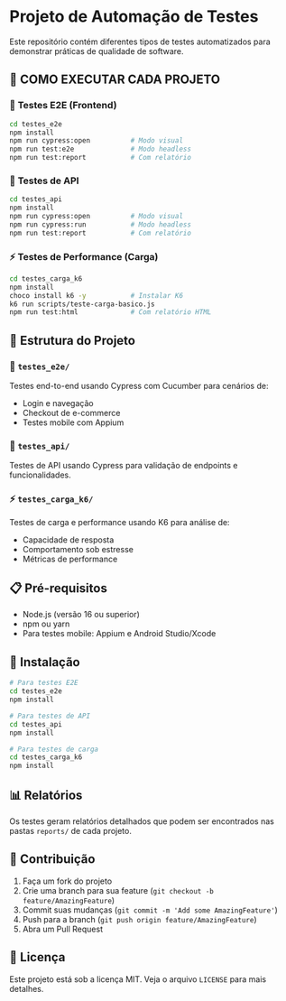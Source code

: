 # Projeto de Automação de Testes

Este repositório contém diferentes tipos de testes automatizados para demonstrar práticas de qualidade de software.

## 🚀 **COMO EXECUTAR CADA PROJETO**

### 🧪 **Testes E2E (Frontend)**
```bash
cd testes_e2e
npm install
npm run cypress:open          # Modo visual
npm run test:e2e              # Modo headless
npm run test:report           # Com relatório
```

### 🔌 **Testes de API**
```bash
cd testes_api
npm install
npm run cypress:open          # Modo visual
npm run cypress:run           # Modo headless
npm run test:report           # Com relatório
```

### ⚡ **Testes de Performance (Carga)**
```bash
cd testes_carga_k6
npm install
choco install k6 -y           # Instalar K6
k6 run scripts/teste-carga-basico.js
npm run test:html             # Com relatório HTML
```

## 📁 Estrutura do Projeto

### 🧪 `testes_e2e/`
Testes end-to-end usando Cypress com Cucumber para cenários de:
- Login e navegação
- Checkout de e-commerce
- Testes mobile com Appium

### 🔌 `testes_api/`
Testes de API usando Cypress para validação de endpoints e funcionalidades.

### ⚡ `testes_carga_k6/`
Testes de carga e performance usando K6 para análise de:
- Capacidade de resposta
- Comportamento sob estresse
- Métricas de performance

## 📋 Pré-requisitos

- Node.js (versão 16 ou superior)
- npm ou yarn
- Para testes mobile: Appium e Android Studio/Xcode

## 🔧 Instalação

```bash
# Para testes E2E
cd testes_e2e
npm install

# Para testes de API
cd testes_api
npm install

# Para testes de carga
cd testes_carga_k6
npm install
```

## 📊 Relatórios

Os testes geram relatórios detalhados que podem ser encontrados nas pastas `reports/` de cada projeto.

## 🤝 Contribuição

1. Faça um fork do projeto
2. Crie uma branch para sua feature (`git checkout -b feature/AmazingFeature`)
3. Commit suas mudanças (`git commit -m 'Add some AmazingFeature'`)
4. Push para a branch (`git push origin feature/AmazingFeature`)
5. Abra um Pull Request

## 📝 Licença

Este projeto está sob a licença MIT. Veja o arquivo `LICENSE` para mais detalhes.
